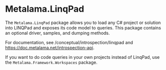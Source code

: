 # Metalama.LinqPad

The `Metalama.LinqPad` package allows you to load any C# project or solution into LINQPad and exposes its code model to queries. This package contains an optional driver, samples, and dumping methods.

For documentation, see /conceptual/introspection/linqpad and https://doc.metalama.net/introspection-api.

If you want to do code queries in your own projects instead of LinqPad, use the `Metalama.Framework.Workspaces` package.

